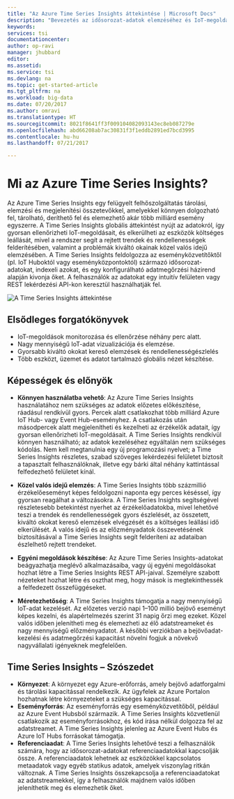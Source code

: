 ```yaml
---
title: "Az Azure Time Series Insights áttekintése | Microsoft Docs"
description: "Bevezetés az idősorozat-adatok elemzéséhez és IoT-megoldásokhoz készült új Azure Time Series Insight szolgáltatás használatába"
keywords: 
services: tsi
documentationcenter: 
author: op-ravi
manager: jhubbard
editor: 
ms.assetid: 
ms.service: tsi
ms.devlang: na
ms.topic: get-started-article
ms.tgt_pltfrm: na
ms.workload: big-data
ms.date: 07/20/2017
ms.author: omravi
ms.translationtype: HT
ms.sourcegitcommit: 8021f8641ff3f009104082093143ec8eb087279e
ms.openlocfilehash: abd66208ab7ac30831f3f1eddb2891ed7bcd3995
ms.contentlocale: hu-hu
ms.lasthandoff: 07/21/2017

---
```


# <a name="what-is-azure-time-series-insights"></a>Mi az Azure Time Series Insights?

Az Azure Time Series Insights egy felügyelt felhőszolgáltatás tárolási, elemzési és megjelenítési összetevőkkel, amelyekkel könnyen dolgozható fel, tárolható, deríthető fel és elemezhető akár több milliárd esemény egyszerre. A Time Series Insights globális áttekintést nyújt az adatokról, így gyorsan ellenőrizheti IoT-megoldásait, és elkerülheti az eszközök költséges leállását, mivel a rendszer segít a rejtett trendek és rendellenességek felderítésében, valamint a problémák kiváltó okainak közel valós idejű elemzésében. A Time Series Insights feldolgozza az eseményközvetítőktől (pl. IoT Huboktól vagy eseményközpontoktól) származó idősorozat-adatokat, indexeli azokat, és egy konfigurálható adatmegőrzési házirend alapján kivonja őket. A felhasználók az adatokat egy intuitív felületen vagy REST lekérdezési API-kon keresztül használhatják fel.

![A Time Series Insights áttekintése](media/overview/time-series-insights-overview-flow.png)

## <a name="primary-scenarios"></a>Elsődleges forgatókönyvek

* IoT-megoldások monitorozása és ellenőrzése néhány perc alatt.
* Nagy mennyiségű IoT-adat vizualizációja és elemzése.
* Gyorsabb kiváltó okokat kereső elemzések és rendellenességészlelés
* Több eszközt, üzemet és adatot tartalmazó globális nézet készítése.

## <a name="capabilities-and-benefits"></a>Képességek és előnyök

* **Könnyen használatba vehető**: Az Azure Time Series Insights használatához nem szükséges az adatok előzetes előkészítése, ráadásul rendkívül gyors. Percek alatt csatlakozhat több milliárd Azure IoT Hub- vagy Event Hub-eseményhez. A csatlakozás után másodpercek alatt megjelenítheti és kezelheti az érzékelők adatait, így gyorsan ellenőrizheti IoT-megoldásait. A Time Series Insights rendkívül könnyen használható; az adatok kezeléséhez egyáltalán nem szükséges kódolás.  Nem kell megtanulnia egy új programozási nyelvet; a Time Series Insights részletes, szabad szöveges lekérdezési felületet biztosít a tapasztalt felhasználóknak, illetve egy bárki által néhány kattintással felfedezhető felületet kínál.

* **Közel valós idejű elemzés**: A Time Series Insights több százmillió érzékelőeseményt képes feldolgozni naponta egy perces késéssel, így gyorsan reagálhat a változásokra. A Time Series Insights segítségével részletesebb betekintést nyerhet az érzékelőadatokba, mivel lehetővé teszi a trendek és rendellenességek gyors észlelését, az összetett, kiváltó okokat kereső elemzések elvégzését és a költséges leállási idő elkerülését. A valós idejű és az előzményadatok összevetésének biztosításával a Time Series Insights segít felderíteni az adataiban észlelhető rejtett trendeket.

* **Egyéni megoldások készítése**: Az Azure Time Series Insights-adatokat beágyazhatja meglévő alkalmazásaiba, vagy új egyéni megoldásokat hozhat létre a Time Series Insights REST API-jaival. Személyre szabott nézeteket hozhat létre és oszthat meg, hogy mások is megtekinthessék a felfedezett összefüggéseket.

* **Méretezhetőség**: A Time Series Insights támogatja a nagy mennyiségű IoT-adat kezelését. Az előzetes verzió napi 1–100 millió bejövő eseményt képes kezelni, és alapértelmezés szerint 31 napig őrzi meg ezeket. Közel valós időben jelenítheti meg és elemezheti az élő adatstreameket és nagy mennyiségű előzményadatot. A későbbi verziókban a bejövőadat-kezelési és adatmegőrzési kapacitást növelni fogjuk a növekvő nagyvállalati igényeknek megfelelően.

## <a name="time-series-insights-glossary"></a>Time Series Insights – Szószedet

* **Környezet**: A környezet egy Azure-erőforrás, amely bejövő adatforgalmi és tárolási kapacitással rendelkezik.  Az ügyfelek az Azure Portalon hozhatnak létre környezeteket a szükséges kapacitással.
* **Eseményforrás**: Az eseményforrás egy eseményközvetítőből, például az Azure Event Hubsból származik.  A Time Series Insights közvetlenül csatlakozik az eseményforrásokhoz, és kód írása nélkül dolgozza fel az adatstreamet. A Time Series Insights jelenleg az Azure Event Hubs és Azure IoT Hubs forrásokat támogatja.
* **Referenciaadat**: A Time Series Insights lehetővé teszi a felhasználók számára, hogy az idősorozat-adatokat referenciaadatokkal kapcsolják össze.  A referenciaadatok lehetnek az eszközökkel kapcsolatos metaadatok vagy egyéb statikus adatok, amelyek viszonylag ritkán változnak. A Time Series Insights összekapcsolja a referenciaadatokat az adatstreamekkel, így a felhasználók majdnem valós időben jeleníthetik meg és elemezhetik őket.

